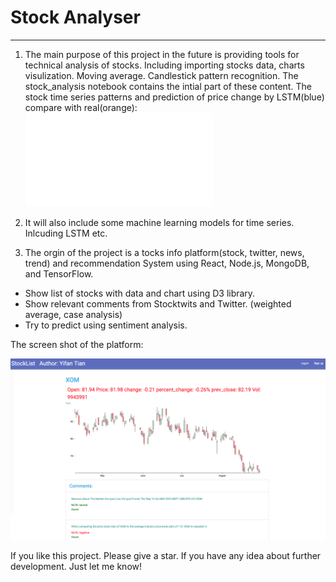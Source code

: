 # Stock Analyser
------
1. The main purpose of this project in the future is providing tools for technical analysis of stocks. Including importing stocks data, charts visulization. Moving average. Candlestick pattern recognition. 
The stock_analysis notebook contains the intial part of these content.
The stock time series patterns and prediction of price change by LSTM(blue) compare with real(orange):
![stock_analyser/stock_analysis.pdf](stock_analyser/stock_analysis.pdf)


2. It will also include some machine learning models for time series. Inlcuding LSTM etc. 

3. The orgin of the project is a tocks info platform(stock, twitter, news, trend) and recommendation System using React, Node.js, MongoDB, and TensorFlow.

- Show list of stocks with data and chart using D3 library.
- Show relevant comments from Stocktwits and Twitter. (weighted average, case analysis)
- Try to predict using sentiment analysis.

The screen shot of the platform:

![Screen_Shot1.png](Screen_Shot1.png)

If you like this project. Please give a star. If you have any idea about further development. Just let me know!



